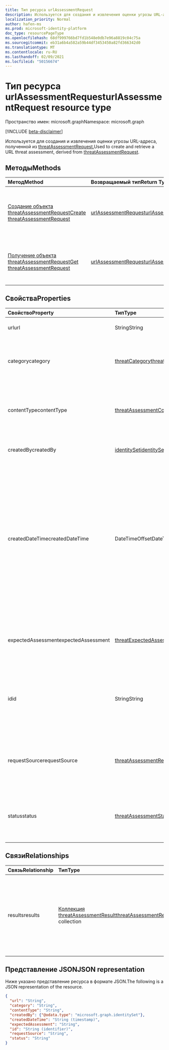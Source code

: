 ```yaml
---
title: Тип ресурса urlAssessmentRequest
description: Используется для создания и извлечения оценки угрозы URL-адреса.
localization_priority: Normal
author: hafen-ms
ms.prod: microsoft-identity-platform
doc_type: resourcePageType
ms.openlocfilehash: 68df999766bd7fd1b548e0db7e96a8819c04c75a
ms.sourcegitcommit: eb31a6b4a582a59b44df3453450a82fd366342d0
ms.translationtype: MT
ms.contentlocale: ru-RU
ms.lasthandoff: 02/09/2021
ms.locfileid: "50156674"
---
```

# <a name="urlassessmentrequest-resource-type"></a><span data-ttu-id="aaa63-103">Тип ресурса urlAssessmentRequest</span><span class="sxs-lookup"><span data-stu-id="aaa63-103">urlAssessmentRequest resource type</span></span>

<span data-ttu-id="aaa63-104">Пространство имен: microsoft.graph</span><span class="sxs-lookup"><span data-stu-id="aaa63-104">Namespace: microsoft.graph</span></span>

[!INCLUDE [beta-disclaimer](../../includes/beta-disclaimer.md)]

<span data-ttu-id="aaa63-105">Используется для создания и извлечения оценки угрозы URL-адреса, полученной из [threatAssessmentRequest.](threatAssessmentRequest.md)</span><span class="sxs-lookup"><span data-stu-id="aaa63-105">Used to create and retrieve a URL threat assessment, derived from [threatAssessmentRequest](threatAssessmentRequest.md).</span></span>

## <a name="methods"></a><span data-ttu-id="aaa63-106">Методы</span><span class="sxs-lookup"><span data-stu-id="aaa63-106">Methods</span></span>

| <span data-ttu-id="aaa63-107">Метод</span><span class="sxs-lookup"><span data-stu-id="aaa63-107">Method</span></span>       | <span data-ttu-id="aaa63-108">Возвращаемый тип</span><span class="sxs-lookup"><span data-stu-id="aaa63-108">Return Type</span></span> | <span data-ttu-id="aaa63-109">Описание</span><span class="sxs-lookup"><span data-stu-id="aaa63-109">Description</span></span> |
|:-------------|:------------|:------------|
| [<span data-ttu-id="aaa63-110">Создание объекта threatAssessmentRequest</span><span class="sxs-lookup"><span data-stu-id="aaa63-110">Create threatAssessmentRequest</span></span>](../api/informationprotection-post-threatassessmentrequests.md) | [<span data-ttu-id="aaa63-111">urlAssessmentRequest</span><span class="sxs-lookup"><span data-stu-id="aaa63-111">urlAssessmentRequest</span></span>](urlAssessmentRequest.md) | <span data-ttu-id="aaa63-112">Создайте новый запрос на оценку URL-адреса, опубликовав объект **urlAssessmentRequest.**</span><span class="sxs-lookup"><span data-stu-id="aaa63-112">Create a new URL assessment request by posting an **urlAssessmentRequest** object.</span></span> |
| [<span data-ttu-id="aaa63-113">Получение объекта threatAssessmentRequest</span><span class="sxs-lookup"><span data-stu-id="aaa63-113">Get threatAssessmentRequest</span></span>](../api/threatassessmentrequest-get.md) | [<span data-ttu-id="aaa63-114">urlAssessmentRequest</span><span class="sxs-lookup"><span data-stu-id="aaa63-114">urlAssessmentRequest</span></span>](urlassessmentrequest.md) | <span data-ttu-id="aaa63-115">Чтение свойств и связей объекта **urlAssessmentRequest.**</span><span class="sxs-lookup"><span data-stu-id="aaa63-115">Read the properties and relationships of a **urlAssessmentRequest** object.</span></span> |

## <a name="properties"></a><span data-ttu-id="aaa63-116">Свойства</span><span class="sxs-lookup"><span data-stu-id="aaa63-116">Properties</span></span>

| <span data-ttu-id="aaa63-117">Свойство</span><span class="sxs-lookup"><span data-stu-id="aaa63-117">Property</span></span>     | <span data-ttu-id="aaa63-118">Тип</span><span class="sxs-lookup"><span data-stu-id="aaa63-118">Type</span></span>        | <span data-ttu-id="aaa63-119">Описание</span><span class="sxs-lookup"><span data-stu-id="aaa63-119">Description</span></span> |
|:-------------|:------------|:------------|
|<span data-ttu-id="aaa63-120">url</span><span class="sxs-lookup"><span data-stu-id="aaa63-120">url</span></span>|<span data-ttu-id="aaa63-121">String</span><span class="sxs-lookup"><span data-stu-id="aaa63-121">String</span></span>|<span data-ttu-id="aaa63-122">Строка URL-адреса.</span><span class="sxs-lookup"><span data-stu-id="aaa63-122">The URL string.</span></span>|
|<span data-ttu-id="aaa63-123">category</span><span class="sxs-lookup"><span data-stu-id="aaa63-123">category</span></span>|[<span data-ttu-id="aaa63-124">threatCategory</span><span class="sxs-lookup"><span data-stu-id="aaa63-124">threatCategory</span></span>](enums.md#threatcategory-values)|<span data-ttu-id="aaa63-125">Категория угрозы.</span><span class="sxs-lookup"><span data-stu-id="aaa63-125">The threat category.</span></span> <span data-ttu-id="aaa63-126">Возможные значения: `spam`, `phishing`, `malware`.</span><span class="sxs-lookup"><span data-stu-id="aaa63-126">Possible values are: `spam`, `phishing`, `malware`.</span></span>|
|<span data-ttu-id="aaa63-127">contentType</span><span class="sxs-lookup"><span data-stu-id="aaa63-127">contentType</span></span>|[<span data-ttu-id="aaa63-128">threatAssessmentContentType</span><span class="sxs-lookup"><span data-stu-id="aaa63-128">threatAssessmentContentType</span></span>](enums.md#threatassessmentcontenttype-values)|<span data-ttu-id="aaa63-129">Тип контента оценки угроз.</span><span class="sxs-lookup"><span data-stu-id="aaa63-129">The content type of the threat assessment.</span></span> <span data-ttu-id="aaa63-130">Возможные значения: `mail`, `url`, `file`.</span><span class="sxs-lookup"><span data-stu-id="aaa63-130">Possible values are: `mail`, `url`, `file`.</span></span>|
|<span data-ttu-id="aaa63-131">createdBy</span><span class="sxs-lookup"><span data-stu-id="aaa63-131">createdBy</span></span>|[<span data-ttu-id="aaa63-132">identitySet</span><span class="sxs-lookup"><span data-stu-id="aaa63-132">identitySet</span></span>](identityset.md)|<span data-ttu-id="aaa63-133">Создатель запроса на оценку угроз.</span><span class="sxs-lookup"><span data-stu-id="aaa63-133">The threat assessment request creator.</span></span>|
|<span data-ttu-id="aaa63-134">createdDateTime</span><span class="sxs-lookup"><span data-stu-id="aaa63-134">createdDateTime</span></span>|<span data-ttu-id="aaa63-135">DateTimeOffset</span><span class="sxs-lookup"><span data-stu-id="aaa63-135">DateTimeOffset</span></span>|<span data-ttu-id="aaa63-136">Тип Timestamp представляет сведения о времени и дате с использованием формата ISO 8601 (всегда применяется формат UTC).</span><span class="sxs-lookup"><span data-stu-id="aaa63-136">The Timestamp type represents date and time information using ISO 8601 format and is always in UTC time.</span></span> <span data-ttu-id="aaa63-137">Например, значение полуночи 1 января 2014 г. в формате UTC выглядит так: `'2014-01-01T00:00:00Z'`.</span><span class="sxs-lookup"><span data-stu-id="aaa63-137">For example, midnight UTC on Jan 1, 2014 would look like this: `'2014-01-01T00:00:00Z'`.</span></span>|
|<span data-ttu-id="aaa63-138">expectedAssessment</span><span class="sxs-lookup"><span data-stu-id="aaa63-138">expectedAssessment</span></span>|[<span data-ttu-id="aaa63-139">threatExpectedAssessment</span><span class="sxs-lookup"><span data-stu-id="aaa63-139">threatExpectedAssessment</span></span>](enums.md#threatexpectedassessment-values)|<span data-ttu-id="aaa63-140">Ожидаемая оценка от ubmitter.</span><span class="sxs-lookup"><span data-stu-id="aaa63-140">The expected assessment from the ubmitter.</span></span> <span data-ttu-id="aaa63-141">Возможные значения: `block`, `unblock`.</span><span class="sxs-lookup"><span data-stu-id="aaa63-141">Possible values are: `block`, `unblock`.</span></span>|
|<span data-ttu-id="aaa63-142">id</span><span class="sxs-lookup"><span data-stu-id="aaa63-142">id</span></span>|<span data-ttu-id="aaa63-143">String</span><span class="sxs-lookup"><span data-stu-id="aaa63-143">String</span></span>|<span data-ttu-id="aaa63-144">Идентификатор запроса на оценку угроз — это глобальный уникальный идентификатор (GUID).</span><span class="sxs-lookup"><span data-stu-id="aaa63-144">The threat assessment request ID is a globally unique identifier (GUID).</span></span>|
|<span data-ttu-id="aaa63-145">requestSource</span><span class="sxs-lookup"><span data-stu-id="aaa63-145">requestSource</span></span>|[<span data-ttu-id="aaa63-146">threatAssessmentRequestSource</span><span class="sxs-lookup"><span data-stu-id="aaa63-146">threatAssessmentRequestSource</span></span>](enums.md#threatassessmentrequestsource-values)|<span data-ttu-id="aaa63-147">Источник запроса на оценку угроз.</span><span class="sxs-lookup"><span data-stu-id="aaa63-147">The source of the threat assessment request.</span></span> <span data-ttu-id="aaa63-148">Возможные значения: `user`, `administrator`.</span><span class="sxs-lookup"><span data-stu-id="aaa63-148">Possible values are: `user`, `administrator`.</span></span>|
|<span data-ttu-id="aaa63-149">status</span><span class="sxs-lookup"><span data-stu-id="aaa63-149">status</span></span>|[<span data-ttu-id="aaa63-150">threatAssessmentStatus</span><span class="sxs-lookup"><span data-stu-id="aaa63-150">threatAssessmentStatus</span></span>](enums.md#threatassessmentstatus-values)|<span data-ttu-id="aaa63-151">Состояние процесса оценки.</span><span class="sxs-lookup"><span data-stu-id="aaa63-151">The assessment process status.</span></span> <span data-ttu-id="aaa63-152">Возможные значения: `pending`, `completed`.</span><span class="sxs-lookup"><span data-stu-id="aaa63-152">Possible values are: `pending`, `completed`.</span></span>|

## <a name="relationships"></a><span data-ttu-id="aaa63-153">Связи</span><span class="sxs-lookup"><span data-stu-id="aaa63-153">Relationships</span></span>

| <span data-ttu-id="aaa63-154">Связь</span><span class="sxs-lookup"><span data-stu-id="aaa63-154">Relationship</span></span> | <span data-ttu-id="aaa63-155">Тип</span><span class="sxs-lookup"><span data-stu-id="aaa63-155">Type</span></span>        | <span data-ttu-id="aaa63-156">Описание</span><span class="sxs-lookup"><span data-stu-id="aaa63-156">Description</span></span> |
|:-------------|:------------|:------------|
|<span data-ttu-id="aaa63-157">results</span><span class="sxs-lookup"><span data-stu-id="aaa63-157">results</span></span>|<span data-ttu-id="aaa63-158">[Коллекция threatAssessmentResult](threatassessmentresult.md)</span><span class="sxs-lookup"><span data-stu-id="aaa63-158">[threatAssessmentResult](threatassessmentresult.md) collection</span></span>|<span data-ttu-id="aaa63-159">Коллекция результатов оценки угроз.</span><span class="sxs-lookup"><span data-stu-id="aaa63-159">A collection of threat assessment results.</span></span> <span data-ttu-id="aaa63-160">Только для чтения.</span><span class="sxs-lookup"><span data-stu-id="aaa63-160">Read-only.</span></span> <span data-ttu-id="aaa63-161">По умолчанию объект a не возвращает это свойство, если к этому `GET /threatAssessmentRequests/{id}` свойству не `$expand` применяется.</span><span class="sxs-lookup"><span data-stu-id="aaa63-161">By default, a `GET /threatAssessmentRequests/{id}` does not return this property unless you apply `$expand` on it.</span></span>|

## <a name="json-representation"></a><span data-ttu-id="aaa63-162">Представление JSON</span><span class="sxs-lookup"><span data-stu-id="aaa63-162">JSON representation</span></span>

<span data-ttu-id="aaa63-163">Ниже указано представление ресурса в формате JSON.</span><span class="sxs-lookup"><span data-stu-id="aaa63-163">The following is a JSON representation of the resource.</span></span>

<!-- {
  "blockType": "resource",
  "optionalProperties": [

  ],
  "@odata.type": "microsoft.graph.urlAssessmentRequest",
  "keyProperty": "id"
}-->

```json
{
  "url": "String",
  "category": "String",
  "contentType": "String",
  "createdBy": {"@odata.type": "microsoft.graph.identitySet"},
  "createdDateTime": "String (timestamp)",
  "expectedAssessment": "String",
  "id": "String (identifier)",
  "requestSource": "String",
  "status": "String"
}
```

<!-- uuid: 16cd6b66-4b1a-43a1-adaf-3a886856ed98
2019-02-04 14:57:30 UTC -->
<!-- {
  "type": "#page.annotation",
  "description": "urlAssessmentRequest resource",
  "keywords": "",
  "section": "documentation",
  "tocPath": ""
}-->


